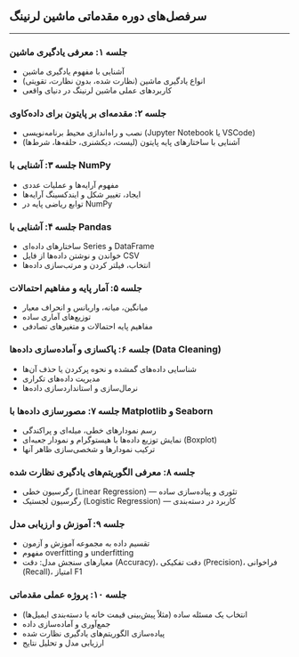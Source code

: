 

## سرفصل‌های دوره مقدماتی ماشین لرنینگ

---

### جلسه ۱: معرفی یادگیری ماشین

* آشنایی با مفهوم یادگیری ماشین
* انواع یادگیری ماشین (نظارت شده، بدون نظارت، تقویتی)
* کاربردهای عملی ماشین لرنینگ در دنیای واقعی

### جلسه ۲: مقدمه‌ای بر پایتون برای داده‌کاوی

* نصب و راه‌اندازی محیط برنامه‌نویسی (Jupyter Notebook یا VSCode)
* آشنایی با ساختارهای پایه پایتون (لیست، دیکشنری، حلقه‌ها، شرط‌ها)

### جلسه ۳: آشنایی با NumPy

* مفهوم آرایه‌ها و عملیات عددی
* ایجاد، تغییر شکل و ایندکسینگ آرایه‌ها
* توابع ریاضی پایه در NumPy

### جلسه ۴: آشنایی با Pandas

* ساختارهای داده‌ای Series و DataFrame
* خواندن و نوشتن داده‌ها از فایل CSV
* انتخاب، فیلتر کردن و مرتب‌سازی داده‌ها

### جلسه ۵: آمار پایه و مفاهیم احتمالات

* میانگین، میانه، واریانس و انحراف معیار
* توزیع‌های آماری ساده
* مفاهیم پایه احتمالات و متغیرهای تصادفی

### جلسه ۶: پاکسازی و آماده‌سازی داده‌ها (Data Cleaning)

* شناسایی داده‌های گمشده و نحوه پرکردن یا حذف آن‌ها
* مدیریت داده‌های تکراری
* نرمال‌سازی و استانداردسازی داده‌ها

### جلسه ۷: مصورسازی داده‌ها با Matplotlib و Seaborn

* رسم نمودارهای خطی، میله‌ای و پراکندگی
* نمایش توزیع داده‌ها با هیستوگرام و نمودار جعبه‌ای (Boxplot)
* ترکیب نمودارها و شخصی‌سازی ظاهر آنها

### جلسه ۸: معرفی الگوریتم‌های یادگیری نظارت شده

* رگرسیون خطی (Linear Regression) — تئوری و پیاده‌سازی ساده
* رگرسیون لجستیک (Logistic Regression) — کاربرد در دسته‌بندی

### جلسه ۹: آموزش و ارزیابی مدل

* تقسیم داده به مجموعه آموزش و آزمون
* مفهوم overfitting و underfitting
* معیارهای سنجش مدل: دقت (Accuracy)، دقت تفکیکی (Precision)، فراخوانی (Recall)، امتیاز F1

### جلسه ۱۰: پروژه عملی مقدماتی

* انتخاب یک مسئله ساده (مثلاً پیش‌بینی قیمت خانه یا دسته‌بندی ایمیل‌ها)
* جمع‌آوری و آماده‌سازی داده
* پیاده‌سازی الگوریتم‌های یادگیری نظارت شده
* ارزیابی مدل و تحلیل نتایج


